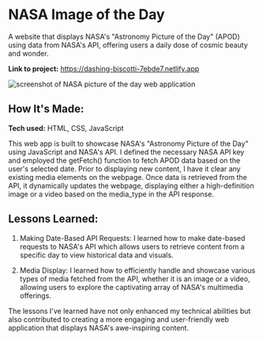 # NASA Image of the Day
A website that displays NASA's "Astronomy Picture of the Day" (APOD) using data from NASA's API, offering users a daily dose of cosmic beauty and wonder.

**Link to project:** https://dashing-biscotti-7ebde7.netlify.app

![screenshot of NASA picture of the day web application](http://placecorgi.com/1200/650)

## How It's Made:

**Tech used:** HTML, CSS, JavaScript

This web app is built to showcase NASA's "Astronomy Picture of the Day" using JavaScript and NASA's API. I defined the necessary NASA API key and employed the getFetch() function to fetch APOD data based on the user's selected date. Prior to displaying new content, I have it clear any existing media elements on the webpage. Once data is retrieved from the API, it dynamically updates the webpage, displaying either a high-definition image or a video based on the media_type in the API response.

## Lessons Learned:

1. Making Date-Based API Requests: I learned how to make date-based requests to NASA's API which allows users to retrieve content from a specific day to view historical data and visuals.

2. Media Display: I learned how to efficiently handle and showcase various types of media fetched from the API, whether it is an image or a video, allowing users to explore the captivating array of NASA's multimedia offerings.

The lessons I've learned have not only enhanced my technical abilities but also contributed to creating a more engaging and user-friendly web application that displays NASA's awe-inspiring content.
